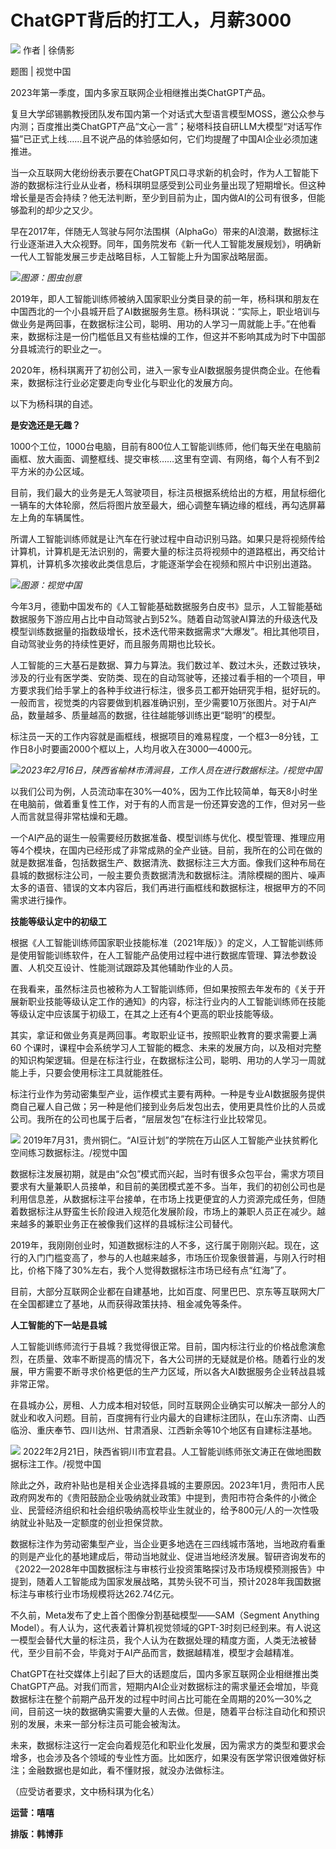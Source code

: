 # ChatGPT背后的打工人，月薪3000

![](https://inews.gtimg.com/news_bt/O1c5x1xiATuyVSAbcqak7ywWwc5AVhvhutaxnoYY5B274AA/1000)
作者 | 徐倩影

题图 | 视觉中国

2023年第一季度，国内多家互联网企业相继推出类ChatGPT产品。

复旦大学邱锡鹏教授团队发布国内第一个对话式大型语言模型MOSS，邀公众参与内测；百度推出类ChatGPT产品“文心一言”；秘塔科技自研LLM大模型“对话写作猫”已正式上线……且不说产品的体验感如何，它们均提醒了中国AI企业必须加速推进。

当一众互联网大佬纷纷表示要在ChatGPT风口寻求新的机会时，作为人工智能下游的数据标注行业从业者，杨科琪明显感受到公司业务量出现了短期增长。但这种增长量是否会持续？他无法判断，至少到目前为止，国内做AI的公司有很多，但能够盈利的却少之又少。

早在2017年，伴随无人驾驶与阿尔法围棋（AlphaGo）带来的AI浪潮，数据标注行业逐渐进入大众视野。同年，国务院发布《新一代人工智能发展规划》，明确新一代人工智能发展三步走战略目标，人工智能上升为国家战略层面。

![](https://inews.gtimg.com/news_bt/Oa37sTaXwFBXZx54p85s2QmgQUxyRt2Zf4LcyUBuWcTaoAA/1000)_图源：图虫创意_

2019年，即人工智能训练师被纳入国家职业分类目录的前一年，杨科琪和朋友在中国西北的一个小县城开启了AI数据服务生意。杨科琪说：“实际上，职业培训与做业务是两回事，在数据标注公司，聪明、用功的人学习一周就能上手。”在他看来，数据标注是一份门槛低且又有些枯燥的工作，但这并不影响其成为时下中国部分县城流行的职业之一。

2020年，杨科琪离开了初创公司，进入一家专业AI数据服务提供商企业。在他看来，数据标注行业必定要走向专业化与职业化的发展方向。

以下为杨科琪的自述。

**是安逸还是无趣？**

1000个工位，1000台电脑，目前有800位人工智能训练师，他们每天坐在电脑前画框、放大画面、调整框线、提交审核……这里有空调、有网络，每个人有不到2平方米的办公区域。

目前，我们最大的业务是无人驾驶项目，标注员根据系统给出的方框，用鼠标细化一辆车的大体轮廓，然后将图片放至最大，细心调整车辆边缘的框线，再勾选屏幕左上角的车辆属性。

所谓人工智能训练师就是让汽车在行驶过程中自动识别马路。如果只是将视频传给计算机，计算机是无法识别的，需要大量的标注员将视频中的道路框出，再交给计算机，计算机多次接收此类信息后，才能逐渐学会在视频和照片中识别出道路。

![](https://inews.gtimg.com/news_bt/OxLTsNBeooipBFOW05F1hfT8ukh5St9bHYjgOFDTZAtO8AA/1000)_图源：视觉中国_

今年3月，德勤中国发布的《人工智能基础数据服务白皮书》显示，人工智能基础数据服务下游应用占比中自动驾驶占到52%。随着自动驾驶AI算法的升级迭代及模型训练数据量的指数级增长，技术迭代带来数据需求“大爆发”。相比其他项目，自动驾驶业务的持续性更好，而且服务周期也比较长。

人工智能的三大基石是数据、算力与算法。我们数过羊、数过木头，还数过铁块，涉及的行业有医学类、安防类、现在的自动驾驶等，还接过看手相的一个项目，甲方要求我们给手掌上的各种手纹进行标注，很多员工都开始研究手相，挺好玩的。一般而言，视觉类的内容要做到机器准确识别，至少需要10万张图片。对于AI产品，数量越多、质量越高的数据，往往越能够训练出更“聪明”的模型。

标注员一天的工作内容就是画框线，根据项目的难易程度，一个框3—8分钱，工作日8小时要画2000个框以上，人均月收入在3000—4000元。

![](https://inews.gtimg.com/news_bt/OhQDqNqsXM9aftAiczbPA-ASBOt6FIvakSrn80WDTKAMwAA/1000)_2023年2月16日，陕西省榆林市清涧县，工作人员在进行数据标注。/视觉中国_

以我们公司为例，人员流动率在30%—40%，因为工作比较简单，每天8小时坐在电脑前，做着重复性工作，对于有的人而言是一份还算安逸的工作，但对另一些人而言就显得非常枯燥和无趣。

一个AI产品的诞生一般需要经历数据准备、模型训练与优化、模型管理、推理应用等4个模块，在国内已经形成了非常成熟的全产业链。目前，我所在的公司在做的就是数据准备，包括数据生产、数据清洗、数据标注三大方面。像我们这种布局在县城的数据标注公司，一般主要负责数据清洗和数据标注。清除模糊的图片、噪声太多的语音、错误的文本内容后，我们再进行画框线和数据标注，根据甲方的不同需求进行操作。

**技能等级认定中的初级工**

根据《人工智能训练师国家职业技能标准（2021年版）》的定义，人工智能训练师是使用智能训练软件，在人工智能产品使用过程中进行数据库管理、算法参数设置、人机交互设计、性能测试跟踪及其他辅助作业的人员。

在我看来，虽然标注员也被称为人工智能训练师，但如果按照去年发布的《关于开展新职业技能等级认定工作的通知》的内容，标注行业内的人工智能训练师在技能等级认定中应该属于初级工，在其之上还有4个更高的职业技能等级。

其实，拿证和做业务真是两回事。考取职业证书，按照职业教育的要求需要上满 60
个课时，课程中会系统学习人工智能的概念、未来的发展方向，以及相对完整的知识构架逻辑。但是在标注行业，在数据标注公司，聪明、用功的人学习一周就能上手，只要会使用标注工具就能胜任。

标注行业作为劳动密集型产业，运作模式主要有两种。一种是专业AI数据服务提供商自己雇人自己做；另一种是他们接到业务后发包出去，使用更具性价比的人员或公司。我所在的公司也属于后者，“层层发包”在标注行业比较常见。

![](https://inews.gtimg.com/news_bt/Oosbk7taeKM89DR1SAfncGs0GW_M70PaXwnfks_diJQ6sAA/1000)
2019年7月31，贵州铜仁。“AI豆计划”的学院在万山区人工智能产业扶贫孵化空间练习数据标注。/视觉中国

数据标注发展初期，就是由“众包”模式而兴起，当时有很多众包平台，需求方项目要求有大量兼职人员接单，和目前的美团模式差不多。当年，我们的初创公司也是利用信息差，从数据标注平台接单，在市场上找更便宜的人力资源完成任务，但随着数据标注从野蛮生长阶段进入规范化发展阶段，市场上的兼职人员正在减少。越来越多的兼职业务正在被像我们这样的县城标注公司替代。

2019年，我刚刚创业时，知道数据标注的人不多，这行属于刚刚兴起。现在，这行的入门门槛变高了，参与的人也越来越多，市场压价现象很普遍，与刚入行时相比，价格下降了30%左右，我个人觉得数据标注市场已经有点“红海”了。

目前，大部分互联网企业都在自建基地，比如百度、阿里巴巴、京东等互联网大厂在全国都建立了基地，从而获得政策扶持、租金减免等条件。

**人工智能的下一站是县城**

人工智能训练师流行于县城？我觉得很正常。目前，国内标注行业的价格战愈演愈烈，在质量、效率不断提高的情况下，各大公司拼的无疑就是价格。随着行业的发展，甲方需要不断寻求价格更低的生产力区域，所以各大AI数据服务企业转战县城非常正常。

在县城办公，房租、人力成本相对较低，同时互联网企业确实可以解决一部分人的就业和收入问题。目前，百度拥有行业内最大的自建标注团队，在山东济南、山西临汾、重庆奉节、四川达州、甘肃酒泉、江西新余等10个地区有自建标注基地。

![](https://inews.gtimg.com/news_bt/OwpHKYIIyiUe4gvWPPZyIu6355UXExcXwfeDvVHTPXeL0AA/1000)
2022年2月21日，陕西省铜川市宜君县。人工智能训练师张文涛正在做地图数据标注工作。/视觉中国

除此之外，政府补贴也是相关企业选择县城的主要原因。2023年1月，贵阳市人民政府网发布的《贵阳鼓励企业吸纳就业政策》中提到，贵阳市符合条件的小微企业、民营经济组织和社会组织吸纳高校毕业生就业的，给予800元/人的一次性吸纳就业补贴及一定额度的创业担保贷款。

数据标注作为劳动密集型产业，当企业更多地选在三四线城市落地，当地政府看重的则是产业化的基地建成后，带动当地就业、促进当地经济发展。智研咨询发布的《2022—2028年中国数据标注与审核行业投资策略探讨及市场规模预测报告》中提到，随着人工智能成为国家发展战略，其势头锐不可当，预计2028年我国数据标注与审核行业市场规模将达262.74亿元。

不久前，Meta发布了史上首个图像分割基础模型——SAM（Segment Anything
Model）。有人认为，这代表着计算机视觉领域的GPT-3时刻已经到来。有人说这一模型会替代大量的标注员，我个人认为在数据处理的精度方面，人类无法被替代，至少目前不会，毕竟对于AI产品而言，数据越精准，模型才会越精准。

ChatGPT在社交媒体上引起了巨大的话题度后，国内多家互联网企业相继推出类ChatGPT产品。对我们而言，短期内AI企业对数据标注的需求量还会增加，毕竟数据标注在整个前期产品开发的过程中时间占比可能在全周期的20%—30%之间，目前这一块的数据确实需要大量的人去做。但是，随着平台标注自动化和预识别的发展，未来一部分标注员可能会被淘汰。

未来，数据标注这行一定会向着规范化和职业化发展，因为需求方的类型和要求会增多，也会涉及各个领域的专业性方面。比如医疗，如果没有医学常识很难做好标注；金融数据也是如此，看不懂财报，就没办法做标注。

（应受访者要求，文中杨科琪为化名）

**运营：嘻嘻**

**排版：韩博菲**


